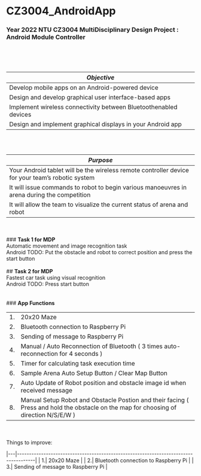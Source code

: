 # CZ3004_AndroidApp
### <b>Year 2022 NTU CZ3004 MultiDisciplinary Design Project : Android Module Controller</b>
<br>
<br>
<br>

| *Objective*                                                       | 
| ------------------------------------------------------------------|
| Develop mobile apps on an Android-powered device                  |
| Design and develop graphical user interface-based apps            |
| Implement wireless connectivity between Bluetoothenabled devices  |
| Design and implement graphical displays in your Android app       |

<br>
<br>

| *Purpose*                                                                                        | 
| -------------------------------------------------------------------------------------------------|
| Your Android tablet will be the wireless remote controller device for your team’s robotic system |
| It will issue commands to robot to begin various manoeuvres in arena during the competition      |
| It will allow the team to visualize the current status of arena and robot                        |
<br>
<br>
### <b>Task 1 for MDP </b><br>
Automatic movement and image recognition task <br>
Android TODO: Put the obstacle and robot to correct position and press the start button<br><br>
## <b>Task 2 for MDP </b><br>
Fastest car task using visual recognition<br>
Android TODO: Press start button<br><br>
<br>
### <b>App Functions </b><br>

|   |                                                                                    |
|---|-------------------------------------------------------------------------------------|
| 1.| 20x20 Maze                                                                          |
| 2.| Bluetooth connection to Raspberry Pi                                                |
| 3.| Sending of message to Raspberry Pi                                                  |
| 4.| Manual / Auto Reconnection of Bluetooth ( 3 times auto-reconnection for 4 seconds ) |
| 5.| Timer for calculating task execution time                                           |
| 6.| Sample Arena Auto Setup Button / Clear Map Button                                   |
| 7.| Auto Update of Robot position and obstacle image id when received message           |  
| 8.| Manual Setup Robot and Obstacle Postion and their facing ( Press and hold the obstacle on the map for choosing of direction N/S/E/W ) |

<br>
<br>
Things to improve:

|---|-------------------------------------------------------------------------------------|
| 1.| 20x20 Maze                                                                          |
| 2.| Bluetooth connection to Raspberry Pi                                                |
| 3.| Sending of message to Raspberry Pi                                                  |


